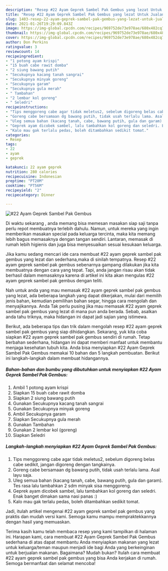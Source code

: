 ```yaml
---
description: "Resep #22 Ayam Geprek Sambel Pak Gembus yang lezat Untuk Jualan"
title: "Resep #22 Ayam Geprek Sambel Pak Gembus yang lezat Untuk Jualan"
slug: 1403-resep-22-ayam-geprek-sambel-pak-gembus-yang-lezat-untuk-jualan
date: 2021-01-26T19:29:09.843Z
image: https://img-global.cpcdn.com/recipes/969752de73e978ae/680x482cq70/22-ayam-geprek-sambel-pak-gembus-foto-resep-utama.jpg
thumbnail: https://img-global.cpcdn.com/recipes/969752de73e978ae/680x482cq70/22-ayam-geprek-sambel-pak-gembus-foto-resep-utama.jpg
cover: https://img-global.cpcdn.com/recipes/969752de73e978ae/680x482cq70/22-ayam-geprek-sambel-pak-gembus-foto-resep-utama.jpg
author: Don Perkins
ratingvalue: 3
reviewcount: 14
recipeingredient:
- "1 potong ayam krispi"
- "15 buah cabe rawit domba"
- "2 siung bawang putih"
- "Secukupnya kacang tanah sangrai"
- "Secukupnya minyak goreng"
- "Secukupnya garam"
- "Secukupnya gula merah"
- " Tambahan"
- "2 lembar kol goreng"
- " Seledri"
recipeinstructions:
- "Tips menggoreng cabe agar tidak meletus2, sebelum digoreng belas cabe sedikit, jangan digoreng dengan tangkainya."
- "Goreng cabe bersamaan dg bawang putih, tidak usah terlalu lama. Asal layu saja."
- "Uleg semua bahan (kacang tanah, cabe, bawang putih, gula dan garam). Tes rasa lalu tambahkan 2 sdm minyak sisa menggoreng."
- "Geprek ayam dicobek sambel, lalu tambahkan kol goreng dan seledri. Enak banget dimakan sama nasi panas :)"
- "Kalo mau gak terlalu pedas, boleh ditambahkan sedikit tomat."
categories:
- Resep
tags:
- 22
- ayam
- geprek

katakunci: 22 ayam geprek 
nutrition: 280 calories
recipecuisine: Indonesian
preptime: "PT20M"
cooktime: "PT56M"
recipeyield: "2"
recipecategory: Dinner

---
```



![#22 Ayam Geprek Sambel Pak Gembus](https://img-global.cpcdn.com/recipes/969752de73e978ae/680x482cq70/22-ayam-geprek-sambel-pak-gembus-foto-resep-utama.jpg)

Di waktu  sekarang , anda memang bisa memesan masakan siap saji tanpa perlu repot membuatnya terlebih dahulu. Namun, untuk mereka yang ingin memberikan masakan special pada keluarga tercinta, maka kita memang lebih bagus memasaknya dengan tangan sendiri. Lantaran, memasak di rumah lebih higienis dan juga bisa menyesuaikan sesuai kesukaan keluarga.

Jika kamu sedang mencari ide cara membuat #22 ayam geprek sambel pak gembus yang lezat dan sederhana,maka di sinilah tempatnya. Resep #22 ayam geprek sambel pak gembus  sebenarnya gampang dilakukan jika kita membuatnya dengan cara yang tepat. Tapi, anda jangan risau akan tidak berhasil dalam memasaknya 
karena di artikel ini kita akan mengulas #22 ayam geprek sambel pak gembus dengan teliti.  



Nah untuk anda yang mau memasak #22 ayam geprek sambel pak gembus yang lezat, ada beberapa langkah yang dapat dikerjakan, mulai dari memilih jenis bahan, kemudian pemilihan bahan segar, hingga cara mengolah dan menyajikannya. Anda Tak perlu pusing jika mau memasak #22 ayam geprek sambel pak gembus yang lezat di mana pun anda berada. Sebab, asalkan anda  tahu triknya, maka hidangan ini dapat jadi sajian yang istimewa.

Berikut, ada beberapa tips dan trik dalam mengolah resep #22 ayam geprek sambel pak gembus yang siap dihidangkan. Sekarang, yuk kita coba siapkan #22 ayam geprek sambel pak gembus sendiri di rumah. Tetap berbahan sederhana, hidangan ini dapat memberi manfaat untuk membantu menjaga kesehatan tubuh kita. Anda bisa menyiapkan #22 Ayam Geprek Sambel Pak Gembus memakai 10 bahan dan 5 langkah pembuatan. Berikut ini langkah-langkah dalam membuat hidangannya.

<!--inarticleads1-->

##### Bahan-bahan dan bumbu yang dibutuhkan untuk menyiapkan #22 Ayam Geprek Sambel Pak Gembus:

1. Ambil 1 potong ayam krispi
1. Siapkan 15 buah cabe rawit domba
1. Siapkan 2 siung bawang putih
1. Gunakan Secukupnya kacang tanah sangrai
1. Gunakan Secukupnya minyak goreng
1. Ambil Secukupnya garam
1. Siapkan Secukupnya gula merah
1. Gunakan  Tambahan
1. Gunakan 2 lembar kol (goreng)
1. Siapkan  Seledri




<!--inarticleads2-->

##### Langkah-langkah menyiapkan #22 Ayam Geprek Sambel Pak Gembus:

1. Tips menggoreng cabe agar tidak meletus2, sebelum digoreng belas cabe sedikit, jangan digoreng dengan tangkainya.
1. Goreng cabe bersamaan dg bawang putih, tidak usah terlalu lama. Asal layu saja.
1. Uleg semua bahan (kacang tanah, cabe, bawang putih, gula dan garam). Tes rasa lalu tambahkan 2 sdm minyak sisa menggoreng.
1. Geprek ayam dicobek sambel, lalu tambahkan kol goreng dan seledri. Enak banget dimakan sama nasi panas :)
1. Kalo mau gak terlalu pedas, boleh ditambahkan sedikit tomat.




Jadi, itulah artikel mengenai  #22 ayam geprek sambel pak gembus  yang praktis dan mudah versi kami. Semoga kamu mampu mempraktekkannya dengan hasil yang memuaskan. 

Terima kasih kamu telah membaca resep yang kami tampilkan di halaman ini. Harapan kami, cara membuat  #22 Ayam Geprek Sambel Pak Gembus sederhana di atas dapat membantu Anda menyiapkan makanan yang lezat untuk keluarga/teman maupun menjadi ide bagi Anda yang berkeinginan untuk berjualan makanan. Bagaimana? Mudah bukan? Itulah cara membuat #22 ayam geprek sambel pak gembus yang bisa Anda kerjakan di rumah. Semoga bermanfaat dan selamat mencoba!

